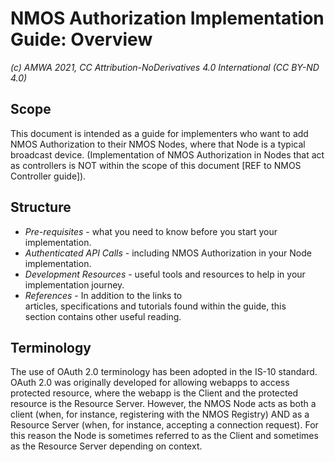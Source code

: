# NMOS Authorization Implementation Guide: Overview
_(c) AMWA 2021, CC Attribution-NoDerivatives 4.0 International (CC BY-ND 4.0)_

## Scope
This document is intended as a guide for implementers who want to add NMOS Authorization to their NMOS Nodes, where that Node is a typical broadcast device. (Implementation of NMOS Authorization in Nodes that act as controllers is NOT within the scope of this document [REF to NMOS Controller guide]).
## Structure

 - _Pre-requisites_ - what you need to know before you start your implementation.
 - _Authenticated API Calls_ - including NMOS Authorization in your Node implementation.
 - _Development Resources_ - useful tools and resources to help in your   
   implementation journey. 
- _References_ - In addition to the links to   
   articles, specifications and tutorials found within the guide, this  
   section contains other useful reading.
 
## Terminology
 The use of OAuth 2.0 terminology has been adopted in the IS-10 standard. OAuth 2.0 was originally developed for allowing webapps to access protected resource, where the webapp is the Client and the protected resource is the Resource Server.  However, the NMOS Node acts as both a client (when, for instance, registering with the NMOS Registry) AND as a Resource Server (when, for instance, accepting a connection request).  For this reason the Node is sometimes referred to as the Client and sometimes as the Resource Server depending on context.
<!--stackedit_data:
eyJkaXNjdXNzaW9ucyI6eyJiQ3h3UHdEYTV1SDJmaXRDIjp7In
N0YXJ0Ijo5MTIsImVuZCI6MTQ1OCwidGV4dCI6IlRoZSB1c2Ug
b2YgT0F1dGggMi4wIHRlcm1pbm9sb2d5IGhhcyBiZWVuIGFkb3
B0ZWQgaW4gdGhlIElTLTEwIHN0YW5kYXJkLiBPQXV0aOKApiJ9
fSwiY29tbWVudHMiOnsieVVQVVY3QVVKUnozNUtoUSI6eyJkaX
NjdXNzaW9uSWQiOiJiQ3h3UHdEYTV1SDJmaXRDIiwic3ViIjoi
Z2g6NjQ0MTAxMTkiLCJ0ZXh0IjoiSXMgdGhpcyBhY2N1cmF0ZT
8gQW5kIHJlYXNvbmFibGU/IiwiY3JlYXRlZCI6MTYxMjg2ODQ1
NDk1MX19LCJoaXN0b3J5IjpbMTU1MzU4NzQyXX0=
-->